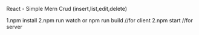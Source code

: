 React - Simple Mern Crud (insert,list,edit,delete)

1.npm install
2.npm run watch or npm run build //for client 
2.npm start //for server 